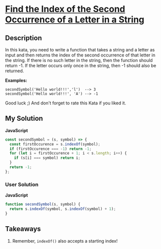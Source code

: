 # [Find the Index of the Second Occurrence of a Letter in a String](https://www.codewars.com/kata/63f96036b15a210058300ca9/train/javascript)

## Description

In this kata, you need to write a function that takes a string and a letter as input and then returns the index of the second occurrence of that letter in the string. If there is no such letter in the string, then the function should return -1. If the letter occurs only once in the string, then -1 should also be returned.

**Examples:**

```
secondSymbol('Hello world!!!','l')  --> 3
secondSymbol('Hello world!!!', 'A') --> -1
```

Good luck ;) And don't forget to rate this Kata if you liked it.

## My Solution

**JavaScript**

```js
const secondSymbol = (s, symbol) => {
  const firstOccurence = s.indexOf(symbol);
  if (firstOccurence === -1) return -1;
  for (let i = firstOccurence + 1; i < s.length; i++) {
    if (s[i] === symbol) return i;
  }
  return -1;
};
```

### User Solution

**JavaScript**

```js
function secondSymbol(s, symbol) {
  return s.indexOf(symbol, s.indexOf(symbol) + 1);
}
```

## Takeaways

1. Remember, `indexOf()` also accepts a starting index!
